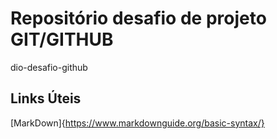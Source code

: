 # Repositório desafio de projeto GIT/GITHUB
dio-desafio-github

## Links Úteis
[MarkDown]{https://www.markdownguide.org/basic-syntax/}
